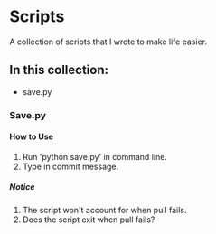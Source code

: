 # Scripts
A collection of scripts that I wrote to make life easier.

## In this collection:
* save.py

### Save.py
#### How to Use
1. Run 'python save.py' in command line.
2. Type in commit message.

##### Notice
1. The script won't account for when pull fails.
2. Does the script exit when pull fails?
